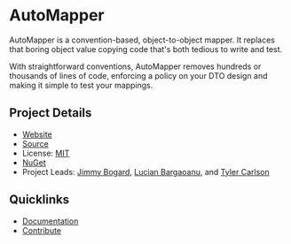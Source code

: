 # AutoMapper

AutoMapper is a convention-based, object-to-object mapper. It replaces that boring object value copying code that's both tedious to write and test.

With straightforward conventions, AutoMapper removes hundreds or thousands of lines of code, enforcing a policy on your DTO design and making it simple to test your mappings.

## Project Details

* [Website](https://automapper.org)
* [Source](https://github.com/automapper/automapper)
* License: [MIT](https://github.com/AutoMapper/AutoMapper/blob/master/LICENSE.txt)
* [NuGet](https://www.nuget.org/packages/AutoMapper)
* Project Leads: [Jimmy Bogard](https://github.com/jbogard), [Lucian Bargaoanu](https://github.com/lbargaoanu), and [Tyler Carlson](https://github.com/TylerCarlson1)

## Quicklinks

* [Documentation](https://github.com/AutoMapper/AutoMapper/wiki)
* [Contribute](https://github.com/AutoMapper/AutoMapper/blob/master/CONTRIBUTING.md)
